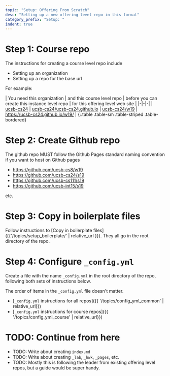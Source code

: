 ```yaml
---
topic: "Setup: Offering From Scratch"
desc: "Setting up a new offering level repo in this format"
category_prefix: "Setup: "
indent: true
---
```


# Step 1: Course repo

The instructions for creating a course level repo include 
* Setting up an organization 
* Setting up a repo for the base url

For example:

| You need this organization | and this course level repo | before you can create this instance level repo | for this offering level web site |
|-|-|-|
| [ucsb-cs24](https://github.com/ucsb-cs8) | [ucsb-cs24/ucsb-cs24.github.io](https://github.com/ucsb-cs24/ucsb-cs24.github.io) |  [ucsb-cs24/w19](https://github.com/ucsb-cs24/w19) |  <https://ucsb-cs24.github.io/w19/> | 
{:.table .table-sm .table-striped .table-bordered}

# Step 2: Create Github repo

The github repo MUST follow the Github Pages standard naming convention if you want to host on Github pages

* <https://github.com/ucsb-cs8/w19>
* <https://github.com/ucsb-cs24/s19>
* <https://github.com/ucsb-cs111/s19>
* <https://github.com/ucsb-int15/s19>

etc.


# Step 3: Copy in boilerplate files

Follow instructions to [Copy in boilerplate files]({{'/topics/setup_boilerplate/' | relative_url }}).
They all go in the root directory of the repo.

# Step 4: Configure `_config.yml`

Create a file with the name `_config.yml` in the root directory of the repo,
following both sets of instructions below.

The order of items in the `_config.yml` file doesn't matter.

* [`_config.yml` instructions for all repos]({{ '/topics/config_yml_common' | relative_url}})
* [`_config.yml` instructions for course repos]({{ '/topics/config_yml_course' | relative_url}})

# TODO: Continue from here

* TODO: Write about creating `index.md`
* TODO: Write about creating `_lab`, `_hwk`, `_pages`, etc.
* TODO: Mostly this is following the leader from existing offering level repos, but a guide would be super handy.
